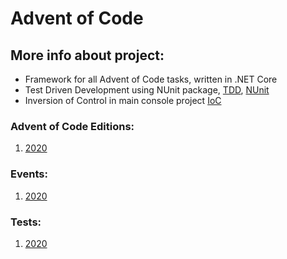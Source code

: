 # Advent of Code

## More info about project:
- Framework for all Advent of Code tasks, written in .NET Core
- Test Driven Development using NUnit package, [TDD](https://en.wikipedia.org/wiki/Test-driven_development), [NUnit](https://github.com/nunit/nunit)
- Inversion of Control in main console project [IoC](https://en.wikipedia.org/wiki/Inversion_of_control)

### Advent of Code Editions:
1. [2020](https://adventofcode.com/2020)

### Events:
1. [2020](https://github.com/mhalas/AdventOfCode/tree/main/src/AdventOfCode.Tasks/Year2020)

### Tests:
1. [2020](https://github.com/mhalas/AdventOfCode/tree/main/src/AdventOfCode.Tests/Year2020)
